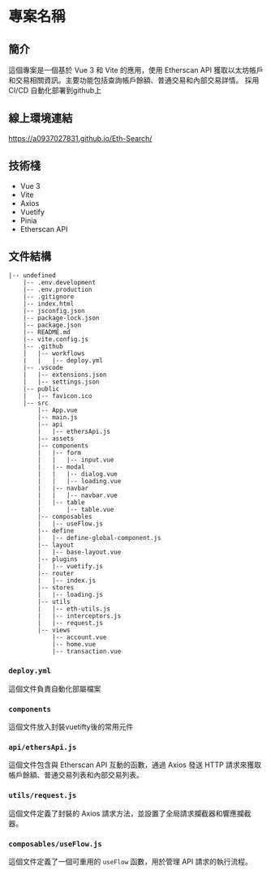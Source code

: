 # 專案名稱

## 簡介
這個專案是一個基於 Vue 3 和 Vite 的應用，使用 Etherscan API 獲取以太坊帳戶和交易相關資訊。主要功能包括查詢帳戶餘額、普通交易和內部交易詳情。
採用CI/CD 自動化部署到github上

## 線上環境連結
https://a0937027831.github.io/Eth-Search/

## 技術棧
- Vue 3
- Vite
- Axios
- Vuetify
- Pinia
- Etherscan API

## 文件結構
```
|-- undefined
    |-- .env.development
    |-- .env.production
    |-- .gitignore
    |-- index.html
    |-- jsconfig.json
    |-- package-lock.json
    |-- package.json
    |-- README.md
    |-- vite.config.js
    |-- .github
    |   |-- workflows
    |   |   |-- deploy.yml
    |-- .vscode
    |   |-- extensions.json
    |   |-- settings.json
    |-- public
    |   |-- favicon.ico
    |-- src
        |-- App.vue
        |-- main.js
        |-- api
        |   |-- ethersApi.js
        |-- assets
        |-- components
        |   |-- form
        |   |   |-- input.vue
        |   |-- modal
        |   |   |-- dialog.vue
        |   |   |-- loading.vue
        |   |-- navbar
        |   |   |-- navbar.vue
        |   |-- table
        |       |-- table.vue
        |-- composables
        |   |-- useFlow.js
        |-- define
        |   |-- define-global-component.js
        |-- layout
        |   |-- base-layout.vue
        |-- plugins
        |   |-- vuetify.js
        |-- router
        |   |-- index.js
        |-- stores
        |   |-- loading.js
        |-- utils
        |   |-- eth-utils.js
        |   |-- interceptors.js
        |   |-- request.js
        |-- views
            |-- account.vue
            |-- home.vue
            |-- transaction.vue
```
### `deploy.yml`
這個文件負責自動化部屬檔案

### `components`
這個文件放入封裝vuetifty後的常用元件

### `api/ethersApi.js`
這個文件包含與 Etherscan API 互動的函數，通過 Axios 發送 HTTP 請求來獲取帳戶餘額、普通交易列表和內部交易列表。

### `utils/request.js`
這個文件定義了封裝的 Axios 請求方法，並設置了全局請求攔截器和響應攔截器。

### `composables/useFlow.js`
這個文件定義了一個可重用的 `useFlow` 函數，用於管理 API 請求的執行流程。





